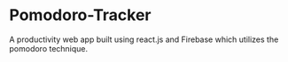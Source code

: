 # Pomodoro-Tracker
A productivity web app built using react.js and Firebase which utilizes the pomodoro technique.
